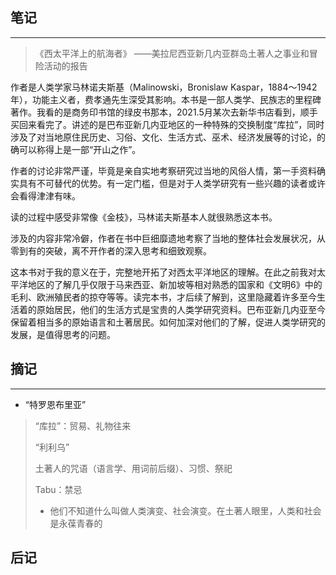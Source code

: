 ## 笔记
-------

> 《西太平洋上的航海者》 ——美拉尼西亚新几内亚群岛土著人之事业和冒险活动的报告
> 
作者是人类学家马林诺夫斯基（Malinowski，Bronislaw Kaspar，1884～1942年），功能主义者，费孝通先生深受其影响。本书是一部人类学、民族志的里程碑著作。我看的是商务印书馆的绿皮书那本，2021.5月某次去新华书店看到，顺手买回来看完了。讲述的是巴布亚新几内亚地区的一种特殊的交换制度“库拉”，同时涉及了对当地原住民历史、习俗、文化、生活方式、巫术、经济发展等的讨论，的确可以称得上是一部“开山之作”。

作者的讨论非常严谨，毕竟是亲自实地考察研究过当地的风俗人情，第一手资料确实具有不可替代的优势。有一定门槛，但是对于人类学研究有一些兴趣的读者或许会看得津津有味。

读的过程中感受非常像《金枝》，马林诺夫斯基本人就很熟悉这本书。

涉及的内容非常冷僻，作者在书中巨细靡遗地考察了当地的整体社会发展状况，从零到有的突破，离不开作者的深入思考和细致观察。

这本书对于我的意义在于，完整地开拓了对西太平洋地区的理解。在此之前我对太平洋地区的了解几乎仅限于马来西亚、新加坡等相对熟悉的国家和《文明6》中的毛利、欧洲殖民者的掠夺等等。读完本书，才后续了解到，这里隐藏着许多至今生活着的原始居民，他们的生活方式是宝贵的人类学研究资料。巴布亚新几内亚至今保留着相当多的原始语言和土著居民。如何加深对他们的了解，促进人类学研究的发展，是值得思考的问题。
## 摘记
-----

- “特罗恩布里亚”
> “库拉”：贸易、礼物往来
> 
> “利利乌”
> 
> 土著人的咒语（语言学、用词前后缀）、习惯、祭祀
> 
> Tabu：禁忌
> - 他们不知道什么叫做人类演变、社会演变。在土著人眼里，人类和社会是永葆青春的

## 后记
